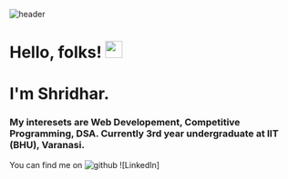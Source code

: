 ![header](https://capsule-render.vercel.app/api?type=wave&color=auto&height=300&section=header&text=Shridhar%20&fontSize=90)
# Hello, folks! <img src="https://raw.githubusercontent.com/MartinHeinz/MartinHeinz/master/wave.gif" width="30px">

# I'm Shridhar.
### My interesets are Web Developement, Competitive Programming, DSA. Currently 3rd year undergraduate at IIT (BHU), Varanasi.
You can find me on
![github](https://img.shields.io/badge/GitHub-000000?style=for-the-badge&logo=GitHub&logoColor=white)
![LinkedIn]


